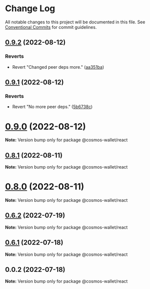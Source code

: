 # Change Log

All notable changes to this project will be documented in this file.
See [Conventional Commits](https://conventionalcommits.org) for commit guidelines.

## [0.9.2](https://github.com/cosmology-tech/cosmos-wallet/compare/@cosmos-wallet/react@0.9.1...@cosmos-wallet/react@0.9.2) (2022-08-12)


### Reverts

* Revert "Changed peer deps more." ([aa351ba](https://github.com/cosmology-tech/cosmos-wallet/commit/aa351baf8eb5b8e5deb871ab2ee91667bae2a0d0))





## [0.9.1](https://github.com/cosmology-tech/cosmos-wallet/compare/@cosmos-wallet/react@0.9.0...@cosmos-wallet/react@0.9.1) (2022-08-12)


### Reverts

* Revert "No more peer deps." ([5b6738c](https://github.com/cosmology-tech/cosmos-wallet/commit/5b6738c3c41a774a84c52b7ed2605a162a2e0601))





# [0.9.0](https://github.com/cosmology-tech/cosmos-wallet/compare/@cosmos-wallet/react@0.8.1...@cosmos-wallet/react@0.9.0) (2022-08-12)

**Note:** Version bump only for package @cosmos-wallet/react





## [0.8.1](https://github.com/cosmology-tech/cosmos-wallet/compare/@cosmos-wallet/react@0.8.0...@cosmos-wallet/react@0.8.1) (2022-08-11)

**Note:** Version bump only for package @cosmos-wallet/react





# [0.8.0](https://github.com/cosmology-tech/cosmos-wallet/compare/@cosmos-wallet/react@0.6.2...@cosmos-wallet/react@0.8.0) (2022-08-11)

**Note:** Version bump only for package @cosmos-wallet/react





## [0.6.2](https://github.com/cosmology-tech/cosmos-wallet/compare/@cosmos-wallet/react@0.6.1...@cosmos-wallet/react@0.6.2) (2022-07-19)

**Note:** Version bump only for package @cosmos-wallet/react

## [0.6.1](https://github.com/cosmology-tech/cosmos-wallet/compare/@cosmos-wallet/react@0.0.2...@cosmos-wallet/react@0.6.1) (2022-07-18)

**Note:** Version bump only for package @cosmos-wallet/react

## 0.0.2 (2022-07-18)

**Note:** Version bump only for package @cosmos-wallet/react
